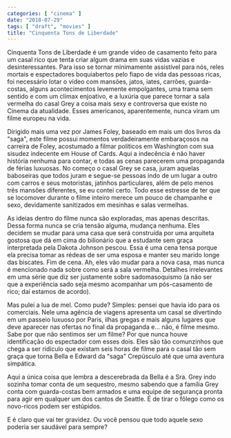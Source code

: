 ```yaml
---
categories: [ "cinema" ]
date: "2018-07-29"
tags: [ "draft", "movies" ]
title: "Cinquenta Tons de Liberdade"
---
```

Cinquenta Tons de Liberdade é um grande vídeo de casamento feito para um casal rico que tenta criar algum drama em suas vidas vazias e desinteressantes. Para isso se tornar minimamente assistível para nós, reles mortais e espectadores boquiabertos pelo fiapo de vida das pessoas ricas, foi necessário lotar o vídeo com mansões, jatos, iates, carrões, guarda-costas, alguns acontecimentos levemente empolgantes, uma trama sem sentido e com um clímax enjoativo, e a luxúria que parece tornar a sala vermelha do casal Grey a coisa mais sexy e controversa que existe no Cinema da atualidade. Esses americanos, aparentemente, nunca viram um filme europeu na vida.

Dirigido mais uma vez por James Foley, baseado em mais um dos livros da "saga", este filme possui momentos verdadeiramente embaraçosos na carreira de Foley, acostumado a filmar políticos em Washington com sua sisudez indecente em House of Cards. Aqui a indecência é não haver história nenhuma para contar, e todas as cenas parecerem uma propaganda de férias luxuosas. No começo o casal Grey se casa, juram aquelas baboseiras que todos juram e segue-se pessoas indo de um lugar a outro com carros e seus motoristas, jatinhos particulares, além de pelo menos três mansões diferentes, se eu contei certo. Todo esse estresse de ter que se locomover durante o filme inteiro merece um pouco de champanhe e sexo, devidamente sanitizados em mesinhas e salas vermelhas.

As ideias dentro do filme nunca são exploradas, mas apenas descritas. Dessa forma nunca se cria tensão alguma, mudança nenhuma. Eles decidem se mudar para uma casa que será construída por uma arquiteta gostosa que dá em cima do bilionário que a estudante sem graça interpretada pela Dakota Johnson pescou. Essa é uma cena tensa porque ela precisa tomar as rédeas de ser uma esposa e manter seu marido longe das biscates. Fim de cena. Ah, eles vão mudar para a nova casa, mas nunca é mencionado nada sobre como será a sala vermelha. Detalhes irrelevantes em uma série que diz ser justamente sobre sadomasoquismo (a não ser que a experiência sado seja mesmo acompanhar um pós-casamento de rico; daí estamos de acordo).

Mas pulei a lua de mel. Como pude? Simples: pensei que havia ido para os comerciais. Nele uma agência de viagens apresenta um casal se divertindo em um passeio luxuoso por Paris, ilhas gregas e mais alguns lugares que deve aparecer nas ofertas no final da propaganda e... não, é filme mesmo. Sabe por que não sentimos ser um filme? Por que nunca houve identificação do espectador com esses dois. Eles são tão comunzinhos que chega a ser ridículo que existam seis horas de filme para o casal tão sem graça que torna Bella e Edward da "saga" Crepúsculo até que uma aventura simpática.

Aqui a única coisa que lembra a descerebrada da Bella é a Sra. Grey indo sozinha tomar conta de um sequestro, mesmo sabendo que a família Grey conta com guarda-costas bem armados e uma equipe de segurança pronta para agir em qualquer um dos cantos de Seattle. É de tirar o fôlego como os novo-ricos podem ser estúpidos.

E é claro que vai ter gravidez. Ou você pensou que todo aquele sexo poderia ser saudável para sempre?
